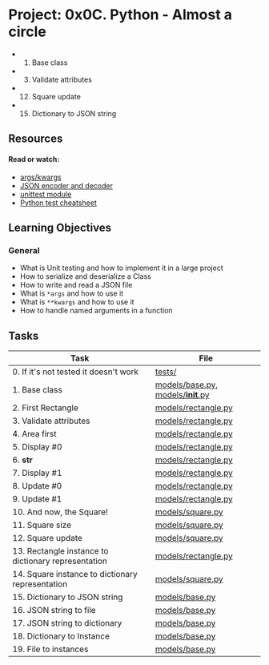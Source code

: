# Project: 0x0C. Python - Almost a circle
- 1. Base class
- 3. Validate attributes
- 12. Square update
- 15. Dictionary to JSON string
## Resources

#### Read or watch:

* [args/kwargs](https://intranet.alxswe.com/rltoken/7gc6UzxSL81HcuAwklUbuQ)
* [JSON encoder and decoder](https://intranet.alxswe.com/rltoken/rGVU9mt57rVURGnjK6n4_Q)
* [unittest module](https://intranet.alxswe.com/rltoken/soictNXCPE18ASL3INoeew)
* [Python test cheatsheet](https://intranet.alxswe.com/rltoken/uI9iskBCcNo5pc7j9Vy86A)
## Learning Objectives

### General

* What is Unit testing and how to implement it in a large project
* How to serialize and deserialize a Class
* How to write and read a JSON file
* What is <code>*args</code> and how to use it
* What is <code>**kwargs</code> and how to use it
* How to handle named arguments in a function
## Tasks

| Task | File |
| ---- | ---- |
| 0. If it's not tested it doesn't work | [tests/](./tests/) |
| 1. Base class | [models/base.py](./models/base.py), [models/__init__.py](./models/__init__.py) |
| 2. First Rectangle | [models/rectangle.py](./models/rectangle.py) |
| 3. Validate attributes | [models/rectangle.py](./models/rectangle.py) |
| 4. Area first | [models/rectangle.py](./models/rectangle.py) |
| 5. Display #0 | [models/rectangle.py](./models/rectangle.py) |
| 6. __str__ | [models/rectangle.py](./models/rectangle.py) |
| 7. Display #1 | [models/rectangle.py](./models/rectangle.py) |
| 8. Update #0 | [models/rectangle.py](./models/rectangle.py) |
| 9. Update #1 | [models/rectangle.py](./models/rectangle.py) |
| 10. And now, the Square! | [models/square.py](./models/square.py) |
| 11. Square size | [models/square.py](./models/square.py) |
| 12. Square update | [models/square.py](./models/square.py) |
| 13. Rectangle instance to dictionary representation | [models/rectangle.py](./models/rectangle.py) |
| 14. Square instance to dictionary representation | [models/square.py](./models/square.py) |
| 15. Dictionary to JSON string | [models/base.py](./models/base.py) |
| 16. JSON string to file | [models/base.py](./models/base.py) |
| 17. JSON string to dictionary | [models/base.py](./models/base.py) |
| 18. Dictionary to Instance | [models/base.py](./models/base.py) |
| 19. File to instances | [models/base.py](./models/base.py) |
